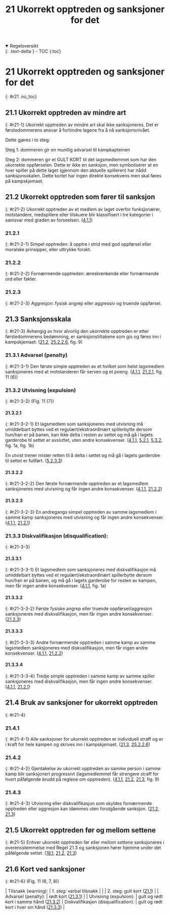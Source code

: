 ﻿---
title: 21 Ukorrekt opptreden og sanksjoner for det
parent: Kapittel 7
---
<details open markdown="block">
  <summary>
    Regeloversikt
  </summary>
  {: .text-delta }
- TOC
{:toc}
</details>

# 21 Ukorrekt opptreden og sanksjoner for det
{: #r21 .no_toc}

## 21.1 Ukorrekt opptreden av mindre art
{: #r21-1}
Ukorrekt opptreden av mindre art skal ikke sanksjoneres. Det er førstedommerens 
ansvar å forhindre lagene fra å nå sanksjonsnivået.

Dette gjøres i to steg:

Steg 1: dommeren gir en muntlig advarsel til kampkapteinen

Steg 2: dommeren gir et GULT KORT til det lagsmedlemmet som har den ukorrekte 
oppførselen. Dette er ikke en sanksjon, men symboliserer at en hver spiller på dette 
laget (gjennom den aktuelle spilleren) har nådd sanksjonsskalen. Dette kortet har ingen 
direkte konsekvens men skal føres på kampskjemaet. 


## 21.2 Ukorrekt opptreden som fører til sanksjon
{: #r21-2}
Ukorrekt opptreden av et medlem av laget overfor funksjonærer, motstandere, 
medspillere eller tilskuere blir klassifisert i tre kategorier i samsvar med graden av 
forseelsen.
([4.1.1](../para4/#r4-1-1))

### 21.2.1
{: #r21-2-1}
Simpel opptreden: å opptre i strid med god oppførsel eller moralske prinsipper, eller 
uttrykke forakt.

### 21.2.2 
{: #r21-2-2}
Fornærmende opptreden: æreskrenkende eller fornærmende ord eller fakter.

### 21.2.3
{: #r21-2-3}
Aggresjon: fysisk angrep eller aggressiv og truende oppførsel.

## 21.3 Sanksjonsskala
{: #r21-3}
Avhengig av hvor alvorlig den ukorrekte opptreden er etter førstedommerens 
bedømming, er sanksjonstiltakene som gis og føres inn i kampskjemaet: 
([21.2](#r21-2), [25.2.2.6](../para25/#r25-2-2-6), fig. 9)

### 21.3.1 Advarsel (penalty)
{: #r21-3-1}
Den første simple opptreden av et hvilket som helst lagsmedlem sanksjoneres med at 
motstanderen får serven og et poeng.
([4.1.1](../para4/#r4-1-1), [21.2.1](#r21-2-1), fig. 11 (6))

### 21.3.2 Utvisning (expulsion)
{: #r21-3-2}
(Fig. 11 (7))

#### 21.3.2.1
{: #r21-3-2-1}
Et lagsmedlem som sanksjoneres med utvisning må umiddelbart byttes ved et 
regulært/ekstraordinært spillerbytte dersom hun/han er på banen, kan ikke delta i resten 
av settet og må gå i lagets garderobe til settet er avsluttet, uten andre konsekvenser.
([4.1.1](../para4/#r4-1-1), [5.2.1](../para5/#r5-2-1), [5.3.2](../para5/#r5-3-2), fig. 1a, fig. 1b)

En utvist trener mister retten til å delta i settet og må gå i lagets garderobe
til settet er fullført.
([5.2.3.3](#r5.2.3.3))

#### 21.3.2.2
{: #r21-3-2-2}
Den første fornærmende opptreden av et lagsmedlem sanksjoneres med utvisning og får 
ingen andre konsekvenser.
([4.1.1](../para4/#r4-1-1), [21.2.2](#r21-2-2))

#### 21.3.2.3
{: #r21-3-2-3}
En andregangs simpel opptreden av samme lagsmedlem i samme kamp sanksjoneres 
med utvisning og får ingen andre konsekvenser.
([4.1.1](../para4/#r4-1-1), [21.2.1](#r21-2-1))

### 21.3.3 Diskvalifikasjon (disqualification):
{: #r21-3-3}

#### 21.3.3.1
{: #r21-3-3-1}
Et lagsmedlem som sanksjoneres med diskvalifikasjon må umiddelbart byttes ved et 
regulært/ekstraordinært spillerbytte dersom hun/han er på banen, og må gå i lagets 
garderobe for resten av kampen, men får ingen andre konsekvenser. 
([4.1.1](../para4/#r4-1-1), fig. 1a)

#### 21.3.3.2
{: #r21-3-3-2}
Første fysiske angrep eller truende oppførsel/aggresjon sanksjoneres med
diskvalifikasjon, men får ingen andre konsekvenser. 
([21.2.3](#r21-2-3))

#### 21.3.3.3
{: #r21-3-3-3}
Andre fornærmende opptreden i samme kamp av samme lagsmedlem sanksjoneres med 
diskvalifikasjon, men får ingen andre konsekvenser.
([4.1.1](../para4/#r4-1-1), [21.2.2](#r21-2-2))

#### 21.3.3.4
{: #r21-3-3-4}
Tredje simple opptreden i samme kamp av samme spiller sanksjoneres med 
diskvalifikasjon, men får ingen andre konsekvenser.
([4.1.1](../para4/#r4-1-1), [21.2.1](#r21-2-1))

## 21.4 Bruk av sanksjoner for ukorrekt opptreden
{: #r21-4}

### 21.4.1
{: #r21-4-1}
Alle sanksjoner for ukorrekt opptreden er individuell straff og er i kraft for hele kampen 
og skrives inn i kampskjemaet.
([21.3](#r21-3), [25.2.2.6](../para25/#r25-2-2-6))

### 21.4.2
{: #r21-4-2}
Gjentakelse av ukorrekt opptreden av samme person i samme kamp blir sanksjonert 
progressivt (lagsmedlemmet får strengere straff for hvert påfølgende brudd på reglene 
om opptreden).
([4.1.1](../para4/#r4-1-1), [21.2](#r21-2), [21.3](#r21-3), fig. 9)

### 21.4.3
{: #r21-4-3}
Utvisning eller diskvalifikasjon som skyldes fornærmende opptreden eller aggresjon kan 
idømmes uten forutgående sanksjon.
([21.2](#r21-2), [21.3](#r21-3))

## 21.5 Ukorrekt opptreden før og mellom settene
{: #r21-5}
Enhver ukorrekt opptreden før eller mellom settene sanksjoneres i overensstemmelse 
med Regel 21.3 og sanksjonen hører hjemme under det påfølgende settet.
([18.1](../para18/#r18-1), [21.2](#r21-2), [21.3](#r21-3))

## 21.6 Kort ved sanksjoner
{: #r21-6}
(Fig. 11 (6, 7, 8))

| Tilsnakk (warning):                  | 1. steg: verbal tilsnakk                               |
|                                      | 2. steg: gult kort                ([21.1](#r21-1))     |
| Advarsel (penalty):                  | rødt kort                         ([21.3.1](#r21-3-1)) |
| Utvisning (expulsion):               | gult og rødt kort i samme hånd    ([21.3.2](#r(21-3-2))|
| Diskvalifikasjon (disqualification): | gult og rødt kort i hver sin hånd ([21.3.3](#r21-3-3)) |
